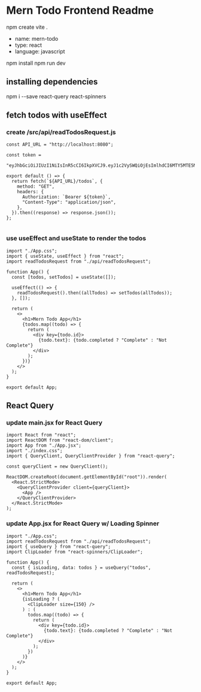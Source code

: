 # Mern Todo Frontend Readme

npm create vite .

- name: mern-todo
- type: react
- language: javascript

npm install
npm run dev

## installing dependencies

npm i --save react-query react-spinners

## fetch todos with useEffect

### create /src/api/readTodosRequest.js

```
const API_URL = "http://localhost:8080";

const token =
  "eyJhbGciOiJIUzI1NiIsInR5cCI6IkpXVCJ9.eyJ1c2VySWQiOjEsImlhdCI6MTY5MTE5MDYyOX0.KUDMbnbzmFWu5mBjRyaigPiZLg0f80vAbC02HsknvRE";

export default () => {
  return fetch(`${API_URL}/todos`, {
    method: "GET",
    headers: {
      Authorization: `Bearer ${token}`,
      "Content-Type": "application/json",
    },
  }).then((response) => response.json());
};


```

### use useEffect and useState to render the todos

```
import "./App.css";
import { useState, useEffect } from "react";
import readTodosRequest from "./api/readTodosRequest";

function App() {
  const [todos, setTodos] = useState([]);

  useEffect(() => {
    readTodosRequest().then((allTodos) => setTodos(allTodos));
  }, []);

  return (
    <>
      <h1>Mern Todo App</h1>
      {todos.map((todo) => {
        return (
          <div key={todo.id}>
            {todo.text}: {todo.completed ? "Complete" : "Not Complete"}
          </div>
        );
      })}
    </>
  );
}

export default App;
```

## React Query

### update main.jsx for React Query

```
import React from "react";
import ReactDOM from "react-dom/client";
import App from "./App.jsx";
import "./index.css";
import { QueryClient, QueryClientProvider } from "react-query";

const queryClient = new QueryClient();

ReactDOM.createRoot(document.getElementById("root")).render(
  <React.StrictMode>
    <QueryClientProvider client={queryClient}>
      <App />
    </QueryClientProvider>
  </React.StrictMode>
);

```

### update App.jsx for React Query w/ Loading Spinner

```
import "./App.css";
import readTodosRequest from "./api/readTodosRequest";
import { useQuery } from "react-query";
import ClipLoader from "react-spinners/ClipLoader";

function App() {
  const { isLoading, data: todos } = useQuery("todos", readTodosRequest);

  return (
    <>
      <h1>Mern Todo App</h1>
      {isLoading ? (
        <ClipLoader size={150} />
      ) : (
        todos.map((todo) => {
          return (
            <div key={todo.id}>
              {todo.text}: {todo.completed ? "Complete" : "Not Complete"}
            </div>
          );
        })
      )}
    </>
  );
}

export default App;
```
